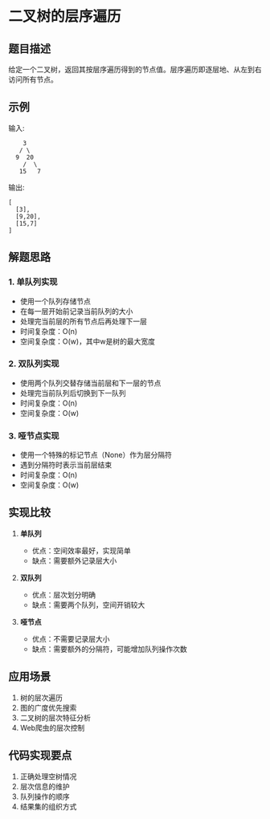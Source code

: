 # 二叉树的层序遍历

## 题目描述
给定一个二叉树，返回其按层序遍历得到的节点值。层序遍历即逐层地、从左到右访问所有节点。

## 示例
输入:
```
    3
   / \
  9  20
    /  \
   15   7
```
输出:
```
[
  [3],
  [9,20],
  [15,7]
]
```

## 解题思路

### 1. 单队列实现
- 使用一个队列存储节点
- 在每一层开始前记录当前队列的大小
- 处理完当前层的所有节点后再处理下一层
- 时间复杂度：O(n)
- 空间复杂度：O(w)，其中w是树的最大宽度

### 2. 双队列实现
- 使用两个队列交替存储当前层和下一层的节点
- 处理完当前队列后切换到下一队列
- 时间复杂度：O(n)
- 空间复杂度：O(w)

### 3. 哑节点实现
- 使用一个特殊的标记节点（None）作为层分隔符
- 遇到分隔符时表示当前层结束
- 时间复杂度：O(n)
- 空间复杂度：O(w)

## 实现比较
1. **单队列**
   - 优点：空间效率最好，实现简单
   - 缺点：需要额外记录层大小

2. **双队列**
   - 优点：层次划分明确
   - 缺点：需要两个队列，空间开销较大

3. **哑节点**
   - 优点：不需要记录层大小
   - 缺点：需要额外的分隔符，可能增加队列操作次数

## 应用场景
1. 树的层次遍历
2. 图的广度优先搜索
3. 二叉树的层次特征分析
4. Web爬虫的层次控制

## 代码实现要点
1. 正确处理空树情况
2. 层次信息的维护
3. 队列操作的顺序
4. 结果集的组织方式 